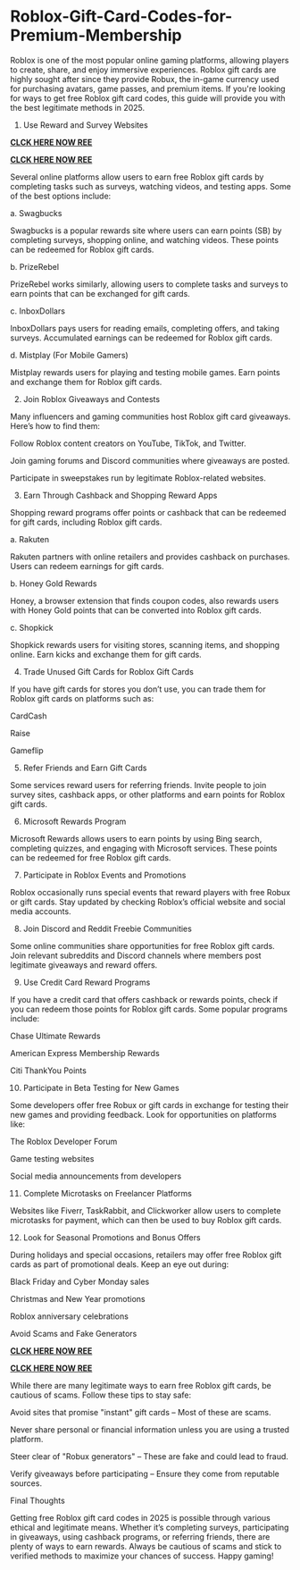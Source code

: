 # Roblox-Gift-Card-Codes-for-Premium-Membership
Roblox is one of the most popular online gaming platforms, allowing players to create, share, and enjoy immersive experiences. Roblox gift cards are highly sought after since they provide Robux, the in-game currency used for purchasing avatars, game passes, and premium items. If you're looking for ways to get free Roblox gift card codes, this guide will provide you with the best legitimate methods in 2025.

1. Use Reward and Survey Websites

**[CLCK HERE NOW REE](https://tinyurl.com/Robloxgiftcard2522)**

**[CLCK HERE NOW REE](https://tinyurl.com/Robloxgiftcard2522)**

Several online platforms allow users to earn free Roblox gift cards by completing tasks such as surveys, watching videos, and testing apps. Some of the best options include:

a. Swagbucks

Swagbucks is a popular rewards site where users can earn points (SB) by completing surveys, shopping online, and watching videos. These points can be redeemed for Roblox gift cards.

b. PrizeRebel

PrizeRebel works similarly, allowing users to complete tasks and surveys to earn points that can be exchanged for gift cards.

c. InboxDollars

InboxDollars pays users for reading emails, completing offers, and taking surveys. Accumulated earnings can be redeemed for Roblox gift cards.

d. Mistplay (For Mobile Gamers)

Mistplay rewards users for playing and testing mobile games. Earn points and exchange them for Roblox gift cards.

2. Join Roblox Giveaways and Contests

Many influencers and gaming communities host Roblox gift card giveaways. Here’s how to find them:

Follow Roblox content creators on YouTube, TikTok, and Twitter.

Join gaming forums and Discord communities where giveaways are posted.

Participate in sweepstakes run by legitimate Roblox-related websites.

3. Earn Through Cashback and Shopping Reward Apps

Shopping reward programs offer points or cashback that can be redeemed for gift cards, including Roblox gift cards.

a. Rakuten

Rakuten partners with online retailers and provides cashback on purchases. Users can redeem earnings for gift cards.

b. Honey Gold Rewards

Honey, a browser extension that finds coupon codes, also rewards users with Honey Gold points that can be converted into Roblox gift cards.

c. Shopkick

Shopkick rewards users for visiting stores, scanning items, and shopping online. Earn kicks and exchange them for gift cards.

4. Trade Unused Gift Cards for Roblox Gift Cards

If you have gift cards for stores you don’t use, you can trade them for Roblox gift cards on platforms such as:

CardCash

Raise

Gameflip

5. Refer Friends and Earn Gift Cards

Some services reward users for referring friends. Invite people to join survey sites, cashback apps, or other platforms and earn points for Roblox gift cards.

6. Microsoft Rewards Program

Microsoft Rewards allows users to earn points by using Bing search, completing quizzes, and engaging with Microsoft services. These points can be redeemed for free Roblox gift cards.

7. Participate in Roblox Events and Promotions

Roblox occasionally runs special events that reward players with free Robux or gift cards. Stay updated by checking Roblox’s official website and social media accounts.

8. Join Discord and Reddit Freebie Communities

Some online communities share opportunities for free Roblox gift cards. Join relevant subreddits and Discord channels where members post legitimate giveaways and reward offers.

9. Use Credit Card Reward Programs

If you have a credit card that offers cashback or rewards points, check if you can redeem those points for Roblox gift cards. Some popular programs include:

Chase Ultimate Rewards

American Express Membership Rewards

Citi ThankYou Points

10. Participate in Beta Testing for New Games

Some developers offer free Robux or gift cards in exchange for testing their new games and providing feedback. Look for opportunities on platforms like:

The Roblox Developer Forum

Game testing websites

Social media announcements from developers

11. Complete Microtasks on Freelancer Platforms

Websites like Fiverr, TaskRabbit, and Clickworker allow users to complete microtasks for payment, which can then be used to buy Roblox gift cards.

12. Look for Seasonal Promotions and Bonus Offers

During holidays and special occasions, retailers may offer free Roblox gift cards as part of promotional deals. Keep an eye out during:

Black Friday and Cyber Monday sales

Christmas and New Year promotions

Roblox anniversary celebrations

Avoid Scams and Fake Generators

**[CLCK HERE NOW REE](https://tinyurl.com/Robloxgiftcard2522)**

**[CLCK HERE NOW REE](https://tinyurl.com/Robloxgiftcard2522)**

While there are many legitimate ways to earn free Roblox gift cards, be cautious of scams. Follow these tips to stay safe:

Avoid sites that promise "instant" gift cards – Most of these are scams.

Never share personal or financial information unless you are using a trusted platform.

Steer clear of "Robux generators" – These are fake and could lead to fraud.

Verify giveaways before participating – Ensure they come from reputable sources.

Final Thoughts

Getting free Roblox gift card codes in 2025 is possible through various ethical and legitimate means. Whether it’s completing surveys, participating in giveaways, using cashback programs, or referring friends, there are plenty of ways to earn rewards. Always be cautious of scams and stick to verified methods to maximize your chances of success. Happy gaming!
